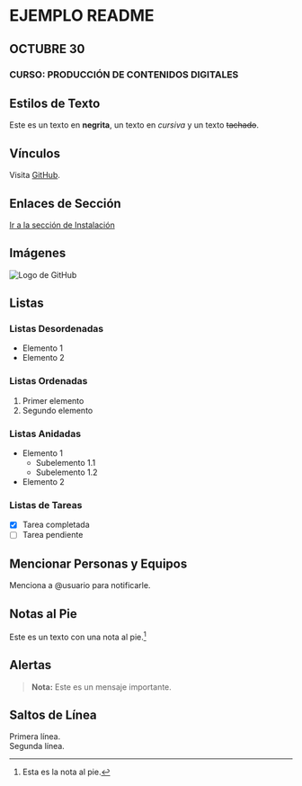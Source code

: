 # EJEMPLO README
## OCTUBRE 30
### CURSO: PRODUCCIÓN DE CONTENIDOS DIGITALES

## Estilos de Texto

Este es un texto en **negrita**, un texto en *cursiva* y un texto ~~tachado~~.

## Vínculos

Visita [GitHub](https://github.com).

## Enlaces de Sección

[Ir a la sección de Instalación](#instalación)

## Imágenes

![Logo de GitHub](https://github.githubassets.com/images/modules/logos_page/GitHub-Mark.png)

## Listas

### Listas Desordenadas

- Elemento 1
- Elemento 2

### Listas Ordenadas

1. Primer elemento
2. Segundo elemento

### Listas Anidadas

- Elemento 1
  - Subelemento 1.1
  - Subelemento 1.2
- Elemento 2

### Listas de Tareas

- [x] Tarea completada
- [ ] Tarea pendiente

## Mencionar Personas y Equipos

Menciona a @usuario para notificarle.

## Notas al Pie

Este es un texto con una nota al pie.[^1]

[^1]: Esta es la nota al pie.

## Alertas

> **Nota:** Este es un mensaje importante.

## Saltos de Línea

Primera línea.  
Segunda línea.
